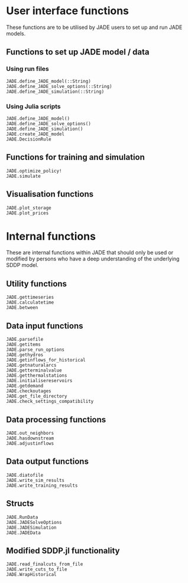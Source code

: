 # User interface functions
These functions are to be utilised by JADE users to set up and run JADE models.

## Functions to set up JADE model / data

### Using run files
```@docs
JADE.define_JADE_model(::String)
JADE.define_JADE_solve_options(::String)
JADE.define_JADE_simulation(::String)
```

### Using Julia scripts
```@docs
JADE.define_JADE_model()
JADE.define_JADE_solve_options()
JADE.define_JADE_simulation()
JADE.create_JADE_model
JADE.DecisionRule
```

## Functions for training and simulation
```@docs
JADE.optimize_policy!
JADE.simulate
```

## Visualisation functions
```@docs
JADE.plot_storage
JADE.plot_prices
```

# Internal functions
These are internal functions within JADE that should only be used or modified
by persons who have a deep understanding of the underlying SDDP model.

## Utility functions
```@docs
JADE.gettimeseries
JADE.calculatetime
JADE.between
```

## Data input functions
```@docs
JADE.parsefile
JADE.getitems
JADE.parse_run_options
JADE.gethydros
JADE.getinflows_for_historical
JADE.getnaturalarcs
JADE.getterminalvalue
JADE.getthermalstations
JADE.initialisereservoirs
JADE.getdemand
JADE.checkoutages
JADE.get_file_directory
JADE.check_settings_compatibility
```

## Data processing functions
```@docs
JADE.out_neighbors
JADE.hasdownstream
JADE.adjustinflows
```

## Data output functions
```@docs
JADE.diatofile
JADE.write_sim_results
JADE.write_training_results
```

## Structs
```@docs
JADE.RunData
JADE.JADESolveOptions
JADE.JADESimulation
JADE.JADEData
```

## Modified SDDP.jl functionality
```@docs
JADE.read_finalcuts_from_file
JADE.write_cuts_to_file
JADE.WrapHistorical
```

